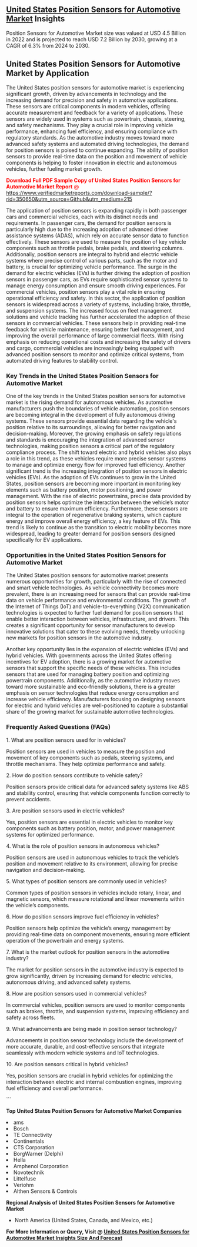 <h2><a href="https://www.verifiedmarketreports.com/download-sample/?rid=350650&amp;utm_source=Github&amp;utm_medium=215" target="_blank">United States Position Sensors for Automotive Market</a> Insights</h2><p>Position Sensors for Automotive Market size was valued at USD 4.5 Billion in 2022 and is projected to reach USD 7.2 Billion by 2030, growing at a CAGR of 6.3% from 2024 to 2030.</p><p> <h2>United States Position Sensors for Automotive Market by Application</h2> <p>The United States position sensors for automotive market is experiencing significant growth, driven by advancements in technology and the increasing demand for precision and safety in automotive applications. These sensors are critical components in modern vehicles, offering accurate measurement and feedback for a variety of applications. These sensors are widely used in systems such as powertrain, chassis, steering, and safety mechanisms. They play a crucial role in improving vehicle performance, enhancing fuel efficiency, and ensuring compliance with regulatory standards. As the automotive industry moves toward more advanced safety systems and automated driving technologies, the demand for position sensors is poised to continue expanding. The ability of position sensors to provide real-time data on the position and movement of vehicle components is helping to foster innovation in electric and autonomous vehicles, further fueling market growth. <p><span class=""><span style="color: #ff0000;"><strong>Download Full PDF Sample Copy of United States Position Sensors for Automotive Market Report</strong> @ </span><a href="https://www.verifiedmarketreports.com/download-sample/?rid=350650&amp;utm_source=Github&amp;utm_medium=215" target="_blank">https://www.verifiedmarketreports.com/download-sample/?rid=350650&amp;utm_source=Github&amp;utm_medium=215</a></span></p> The application of position sensors is expanding rapidly in both passenger cars and commercial vehicles, each with its distinct needs and requirements. In passenger cars, the demand for position sensors is particularly high due to the increasing adoption of advanced driver assistance systems (ADAS), which rely on accurate sensor data to function effectively. These sensors are used to measure the position of key vehicle components such as throttle pedals, brake pedals, and steering columns. Additionally, position sensors are integral to hybrid and electric vehicle systems where precise control of various parts, such as the motor and battery, is crucial for optimizing vehicle performance. The surge in the demand for electric vehicles (EVs) is further driving the adoption of position sensors in passenger cars, as EVs require sophisticated sensor systems to manage energy consumption and ensure smooth driving experiences. For commercial vehicles, position sensors play a vital role in ensuring operational efficiency and safety. In this sector, the application of position sensors is widespread across a variety of systems, including brake, throttle, and suspension systems. The increased focus on fleet management solutions and vehicle tracking has further accelerated the adoption of these sensors in commercial vehicles. These sensors help in providing real-time feedback for vehicle maintenance, ensuring better fuel management, and improving the overall performance of large commercial fleets. With rising emphasis on reducing operational costs and increasing the safety of drivers and cargo, commercial vehicles are increasingly being equipped with advanced position sensors to monitor and optimize critical systems, from automated driving features to stability control. <h3>Key Trends in the United States Position Sensors for Automotive Market</h3> <p>One of the key trends in the United States position sensors for automotive market is the rising demand for autonomous vehicles. As automotive manufacturers push the boundaries of vehicle automation, position sensors are becoming integral in the development of fully autonomous driving systems. These sensors provide essential data regarding the vehicle's position relative to its surroundings, allowing for better navigation and decision-making. Moreover, the growing emphasis on safety regulations and standards is encouraging the integration of advanced sensor technologies, making position sensors a critical part of the regulatory compliance process. The shift toward electric and hybrid vehicles also plays a role in this trend, as these vehicles require more precise sensor systems to manage and optimize energy flow for improved fuel efficiency. Another significant trend is the increasing integration of position sensors in electric vehicles (EVs). As the adoption of EVs continues to grow in the United States, position sensors are becoming more important in monitoring key elements such as battery position, motor positioning, and power management. With the rise of electric powertrains, precise data provided by position sensors helps optimize the interaction between the vehicle’s motor and battery to ensure maximum efficiency. Furthermore, these sensors are integral to the operation of regenerative braking systems, which capture energy and improve overall energy efficiency, a key feature of EVs. This trend is likely to continue as the transition to electric mobility becomes more widespread, leading to greater demand for position sensors designed specifically for EV applications. <h3>Opportunities in the United States Position Sensors for Automotive Market</h3> <p>The United States position sensors for automotive market presents numerous opportunities for growth, particularly with the rise of connected and smart vehicle technologies. As vehicle connectivity becomes more prevalent, there is an increasing need for sensors that can provide real-time data on vehicle performance and environmental conditions. The growth of the Internet of Things (IoT) and vehicle-to-everything (V2X) communication technologies is expected to further fuel demand for position sensors that enable better interaction between vehicles, infrastructure, and drivers. This creates a significant opportunity for sensor manufacturers to develop innovative solutions that cater to these evolving needs, thereby unlocking new markets for position sensors in the automotive industry.</p> <p>Another key opportunity lies in the expansion of electric vehicles (EVs) and hybrid vehicles. With governments across the United States offering incentives for EV adoption, there is a growing market for automotive sensors that support the specific needs of these vehicles. This includes sensors that are used for managing battery position and optimizing powertrain components. Additionally, as the automotive industry moves toward more sustainable and eco-friendly solutions, there is a greater emphasis on sensor technologies that reduce energy consumption and increase vehicle efficiency. Manufacturers focusing on designing sensors for electric and hybrid vehicles are well-positioned to capture a substantial share of the growing market for sustainable automotive technologies.</p> <h3>Frequently Asked Questions (FAQs)</h3> <p>1. What are position sensors used for in vehicles?</p> <p>Position sensors are used in vehicles to measure the position and movement of key components such as pedals, steering systems, and throttle mechanisms. They help optimize performance and safety.</p> <p>2. How do position sensors contribute to vehicle safety?</p> <p>Position sensors provide critical data for advanced safety systems like ABS and stability control, ensuring that vehicle components function correctly to prevent accidents.</p> <p>3. Are position sensors used in electric vehicles?</p> <p>Yes, position sensors are essential in electric vehicles to monitor key components such as battery position, motor, and power management systems for optimized performance.</p> <p>4. What is the role of position sensors in autonomous vehicles?</p> <p>Position sensors are used in autonomous vehicles to track the vehicle’s position and movement relative to its environment, allowing for precise navigation and decision-making.</p> <p>5. What types of position sensors are commonly used in vehicles?</p> <p>Common types of position sensors in vehicles include rotary, linear, and magnetic sensors, which measure rotational and linear movements within the vehicle’s components.</p> <p>6. How do position sensors improve fuel efficiency in vehicles?</p> <p>Position sensors help optimize the vehicle’s energy management by providing real-time data on component movements, ensuring more efficient operation of the powertrain and energy systems.</p> <p>7. What is the market outlook for position sensors in the automotive industry?</p> <p>The market for position sensors in the automotive industry is expected to grow significantly, driven by increasing demand for electric vehicles, autonomous driving, and advanced safety systems.</p> <p>8. How are position sensors used in commercial vehicles?</p> <p>In commercial vehicles, position sensors are used to monitor components such as brakes, throttle, and suspension systems, improving efficiency and safety across fleets.</p> <p>9. What advancements are being made in position sensor technology?</p> <p>Advancements in position sensor technology include the development of more accurate, durable, and cost-effective sensors that integrate seamlessly with modern vehicle systems and IoT technologies.</p> <p>10. Are position sensors critical in hybrid vehicles?</p> <p>Yes, position sensors are crucial in hybrid vehicles for optimizing the interaction between electric and internal combustion engines, improving fuel efficiency and overall performance.</p> ```</p><p><strong>Top United States Position Sensors for Automotive Market Companies</strong></p><div data-test-id=""><p><li>ams</li><li> Bosch</li><li> TE Connectivity</li><li> Continentals</li><li> CTS Corporation</li><li> BorgWarner (Delphi)</li><li> Hella</li><li> Amphenol Corporation</li><li> Novotechnik</li><li> Littelfuse</li><li> Veriohm</li><li> Althen Sensors & Controls</li></p><div><strong>Regional Analysis of&nbsp;United States Position Sensors for Automotive Market</strong></div><ul><li dir="ltr"><p dir="ltr">North America&nbsp;(United States, Canada, and Mexico, etc.)</p></li></ul><p><strong>For More Information or Query, Visit @&nbsp;</strong><strong><a href="https://www.verifiedmarketreports.com/product/position-sensors-for-automotive-market/?utm_source=Github&amp;utm_medium=215" target="_blank">United States Position Sensors for Automotive Market Insights Size And Forecast</a></strong></p></div>
